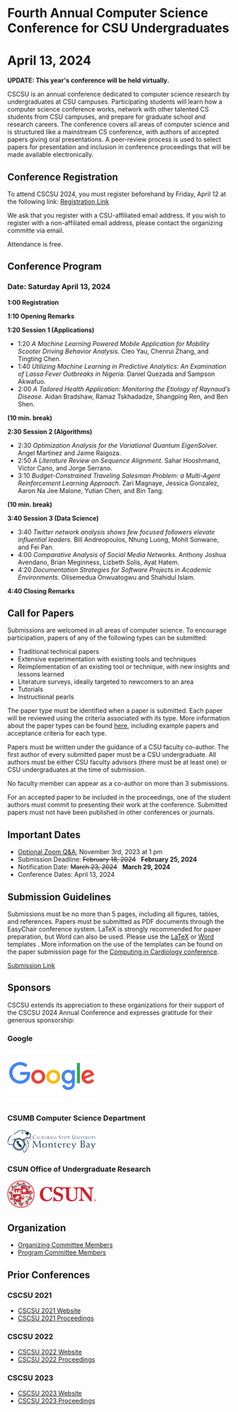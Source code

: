 # Fourth Annual Computer Science Conference for CSU Undergraduates
# April 13, 2024

**UPDATE: This year's conference will be held virtually.**

CSCSU is an annual conference dedicated to computer science research by undergraduates at CSU campuses. Participating students will learn how a computer science conference works, network with other talented CS students from CSU campuses, and prepare for graduate school and research careers. The conference covers all areas of computer science and is structured like a mainstream CS conference, with authors of accepted papers giving oral presentations. A peer-review process is used to select papers for presentation and inclusion in conference proceedings that will be made available electronically.

## Conference Registration ##
To attend CSCSU 2024, you must register beforehand by Friday, April 12 at the following link: [Registration Link](https://csun.zoom.us/meeting/register/tZwsdOyvrD0oE9xCZqPeJR0lyaRp-YWZ0S6x)

We ask that you register with a CSU-affiliated email address.  If you wish to register with a non-affiliated email address, please contact the organizing committe via email.

Attendance is free.

## Conference Program ##
### Date: Saturday April 13, 2024

**1:00 Registration** 

**1:10 Opening Remarks**

**1:20 Session 1 (Applications)**

* 1:20 *A Machine Learning Powered Mobile Application for Mobility Scooter Driving Behavior Analysis.*	Cleo Yau, Chenrui Zhang, and Tingting Chen. 
* 1:40 *Utilizing Machine Learning in Predictive Analytics: An Examination of Lassa Fever Outbreaks in Nigeria.*	Daniel Quezada and Sampson Akwafuo.
* 2:00 *A Tailored Health Application: Monitoring the Etiology of Raynaud’s Disease.*	Aidan Bradshaw, Ramaz Tskhadadze, Shangping Ren, and Ben Shen.

**(10 min. break)**

**2:30 Session 2 (Algorithms)**
* 2:30 *Optimization Analysis for the Variational Quantum EigenSolver.*	Angel Martinez and Jaime Raigoza.
* 2:50 *A Literature Review on Sequence Alignment.*	Sahar Hooshmand, Victor Cano, and Jorge Serrano. 
* 3:10 *Budget-Constrained Traveling Salesman Problem: a Multi-Agent Reinforcement Learning Approach.*	Zari  Magnaye, Jessica  Gonzalez, Aaron Na Jee  Malone, Yutian Chen, and Bin Tang.

**(10 min. break)**

**3:40 Session 3 (Data Science)**
* 3:40 *Twitter network analysis shows few focused followers elevate influential leaders.*	Bill Andreopoulos, Nhung Luong, Mohit Sonwane, and Fei Pan.
* 4:00 *Comparative Analysis of Social Media Networks.*	Anthony Joshua Avendano, Brian Meginness, Lizbeth Solis, Ayat Hatem.
* 4:20 *Documentation Strategies for Software Projects in Academic Environments.*	Olisemedua Onwuatogwu and Shahidul Islam.

**4:40 Closing Remarks**

## Call for Papers ##
Submissions are welcomed in all areas of computer science. To encourage participation, papers of any of the following types can be submitted:

* Traditional technical papers
* Extensive experimentation with existing tools and techniques
* Reimplementation of an existing tool or technique, with new insights and lessons learned
* Literature surveys, ideally targeted to newcomers to an area
* Tutorials
* Instructional pearls

The paper type must be identified when a paper is submitted. Each paper will be reviewed using the criteria associated with its type. More information about the paper types can be found [here](https://cscsu-conference.github.io/Paper%20types%202022.pdf), including example papers and acceptance criteria for each type.

Papers must be written under the guidance of a CSU faculty co-author. The first author of every submitted paper must be a CSU undergraduate. All authors must be either CSU faculty advisors (there must be at least one) or CSU undergraduates at the time of submission.

No faculty member can appear as a co-author on more than 3 submissions.

For an accepted paper to be included in the proceedings, one of the student authors must commit to presenting their work at the conference. Submitted papers must not have been published in other conferences or journals.

## Important Dates ##

* [Optional Zoom Q&A:](https://sjsu.zoom.us/j/83196063927?pwd=ck1CRk5vY3FqQXRucjVGN29IV3pOQT09) November 3rd, 2023 at 1 pm
* Submission Deadline: ~~February 18, 2024~~ &nbsp; **February 25, 2024**
* Notification Date: ~~March 23, 2024~~ &nbsp; **March 29, 2024**
* Conference Dates: April 13, 2024

## Submission Guidelines
Submissions must be no more than 5 pages, including all figures, tables, and references. Papers must be submitted as PDF documents through the EasyChair conference system. LaTeX is strongly recommended for paper preparation, but Word can also be used. Please use the [LaTeX](https://cscsu-conference.github.io/LatexTemplate.zip) or [Word](https://cscsu-conference.github.io/WordTemplate.docx) templates . More information on the use of the templates can be found on the paper submission page for the [Computing in Cardiology conference](http://www.cinc.org/instructions-for-preparing-and-submitting-full-papers/).

[Submission Link](https://cmt3.research.microsoft.com/CSCSU2024/Submission/Index)

## Sponsors
CSCSU extends its appreciation to these organizations for their support of the CSCSU 2024 Annual Conference and expresses gratitude for their generous sponsorship:
### Google
<img src="google.png" width="200"/>

### CSUMB Computer Science Department
<img src="csumb.png" width="200"/>

### CSUN Office of Undergraduate Research 
<img src="csun.png" width="200"/>

## Organization
* [Organizing Committee Members](./committees24.html)
* [Program Committee Members](./program_committee24.html)

## Prior Conferences
### CSCSU 2021
* [CSCSU 2021 Website](./index21.html)
* [CSCSU 2021 Proceedings](https://scholarworks.calstate.edu/collections/zp38wj490?locale=en)

### CSCSU 2022
* [CSCSU 2022 Website](./index22.html)
* [CSCSU 2022 Proceedings](https://scholarworks.calstate.edu/collections/4q77fx96x?locale=en)

### CSCSU 2023
* [CSCSU 2023 Website](./index23.html)
* [CSCSU 2023 Proceedings](https://scholarworks.calstate.edu/collections/w0892j378)
